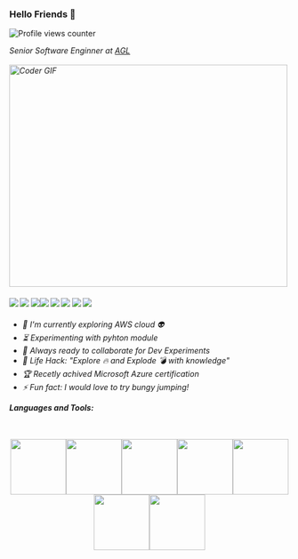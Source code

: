 

### Hello Friends 👋

![Profile views counter](https://caneco.dev/github-profile-view-counter.svg)

<p><em>Senior Software Enginner at <a href="https://www.e-core.com/pt/">AGL</a></br>
  
<br>
    <img src="https://media.giphy.com/media/SWoSkN6DxTszqIKEqv/giphy.gif" alt="Coder GIF" width="500" height="400">
<br>


 ####      ![](https://img.shields.io/badge/coding-%3C%2F%3E-blueviolet) ![](https://img.shields.io/badge/Python-%7C-0%2C%2022%2C%20100) ![](https://img.shields.io/badge/Ruby-%7C-0%2C%2022%2C%20100)![](https://img.shields.io/badge/C-%3C%2F%3E-yellow)  ![](https://img.shields.io/badge/C++-%7C-yellowgreen) ![](https://img.shields.io/badge/Csharp-%7C-yellowgreen) ![](https://img.shields.io/badge/AWS%20Cloud-%7C-orange) ![](https://img.shields.io/badge/Azure-%7C-blue)
 
- :telescope: I'm currently exploring AWS cloud :alien:
- :hourglass_flowing_sand: Experimenting with pyhton module
- :microscope: Always ready to collaborate for Dev Experiments
- :dart: Life Hack: "Explore :fire: and Explode :bomb: with knowledge" 
- :trophy: Recetly achived Microsoft Azure certification
- :zap: Fun fact: I would love to try bungy jumping!

**Languages and Tools:**  
<br>
<br>
<p align="center">
<img src="https://media.giphy.com/media/PiWfijeEeJEI0uB7j6/200.webp" width="100"><img src="https://media3.giphy.com/media/ln7z2eWriiQAllfVcn/200w.webp" width="100"><img src="https://i.giphy.com/media/LMt9638dO8dftAjtco/200.webp" width="100"><img src="https://i.giphy.com/media/eNAsjO55tPbgaor7ma/200w.webp" width="100"><img src="https://media3.giphy.com/media/kdFc8fubgS31b8DsVu/giphy.webp" width="100"><img src="https://i.giphy.com/media/KzJkzjggfGN5Py6nkT/200.webp" width="100"><img src="https://i.giphy.com/media/IdyAQJVN2kVPNUrojM/200.webp" width="100">
</p>
<br>
<br>


